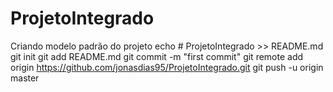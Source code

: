 # ProjetoIntegrado
Criando modelo padrão do projeto
echo # ProjetoIntegrado >> README.md
git init
git add README.md
git commit -m "first commit"
git remote add origin https://github.com/jonasdias95/ProjetoIntegrado.git
git push -u origin master
